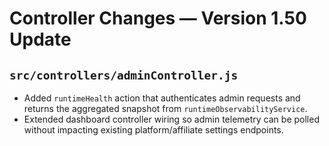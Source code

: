 # Controller Changes — Version 1.50 Update

## `src/controllers/adminController.js`
- Added `runtimeHealth` action that authenticates admin requests and returns the aggregated snapshot from `runtimeObservabilityService`.
- Extended dashboard controller wiring so admin telemetry can be polled without impacting existing platform/affiliate settings endpoints.
